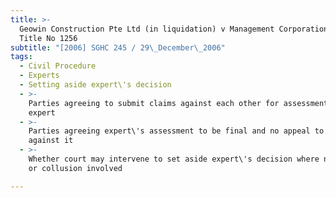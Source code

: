 ```yaml
---
title: >-
  Geowin Construction Pte Ltd (in liquidation) v Management Corporation Strata
  Title No 1256
subtitle: "[2006] SGHC 245 / 29\_December\_2006"
tags:
  - Civil Procedure
  - Experts
  - Setting aside expert\'s decision
  - >-
    Parties agreeing to submit claims against each other for assessment by
    expert
  - >-
    Parties agreeing expert\'s assessment to be final and no appeal to lie
    against it
  - >-
    Whether court may intervene to set aside expert\'s decision where no fraud
    or collusion involved

---
```


